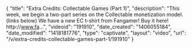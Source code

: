 {
    "title": "Extra Credits: Collectable Games (Part 1)",
    "description": "This week, we begin a two-part series on the Collectable monetization model. (links below) We have a new EC t-shirt from Fangamer! Buy it here! http:\/\/www.fa...",
    "videoid": "191910",
    "date_created": "1406055184",
    "date_modified": "1418181776",
    "type": "captivate",
    "layout": "video",
    "url": "\/v\/extra-credits-collectable-games-part-1\/191910"
}